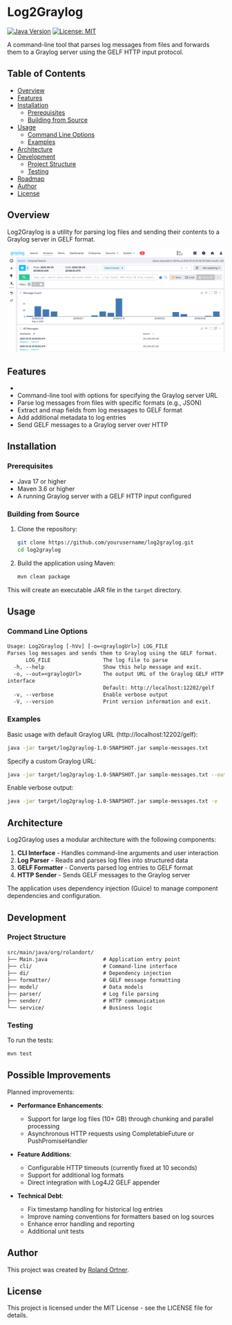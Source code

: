 # Log2Graylog

[![Java Version](https://img.shields.io/badge/Java-17-blue.svg)](https://www.oracle.com/java/technologies/javase/jdk17-archive-downloads.html)
[![License: MIT](https://img.shields.io/badge/License-MIT-yellow.svg)](https://opensource.org/licenses/MIT)

A command-line tool that parses log messages from files and forwards them to a Graylog server using the GELF HTTP input protocol.

## Table of Contents

- [Overview](#overview)
- [Features](#features)
- [Installation](#installation)
  - [Prerequisites](#prerequisites)
  - [Building from Source](#building-from-source)
- [Usage](#usage)
  - [Command Line Options](#command-line-options)
  - [Examples](#examples)
- [Architecture](#architecture)
- [Development](#development)
  - [Project Structure](#project-structure)
  - [Testing](#testing)
- [Roadmap](#roadmap)
- [Author](#author)
- [License](#license)

## Overview

Log2Graylog is a utility for parsing log files and sending their contents to a Graylog server in GELF format. 

![Graylog Screenshot showing log messages processed by Log2Graylog](docs/images/graylog-screenshot.png)

## Features
- 
- Command-line tool with options for specifying the Graylog server URL
- Parse log messages from files with specific formats (e.g., JSON)
- Extract and map fields from log messages to GELF format
- Add additional metadata to log entries
- Send GELF messages to a Graylog server over HTTP

## Installation

### Prerequisites

- Java 17 or higher
- Maven 3.6 or higher
- A running Graylog server with a GELF HTTP input configured

### Building from Source

1. Clone the repository:
   ```bash
   git clone https://github.com/yourusername/log2graylog.git
   cd log2graylog
   ```

2. Build the application using Maven:
   ```bash
   mvn clean package
   ```

This will create an executable JAR file in the `target` directory.

## Usage

### Command Line Options

```
Usage: Log2Graylog [-hVv] [-o=<graylogUrl>] LOG_FILE
Parses log messages and sends them to Graylog using the GELF format.
      LOG_FILE                 The log file to parse
  -h, --help                   Show this help message and exit.
  -o, --out=<graylogUrl>       The output URL of the Graylog GELF HTTP interface
                               Default: http://localhost:12202/gelf
  -v, --verbose                Enable verbose output
  -V, --version                Print version information and exit.
```

### Examples

Basic usage with default Graylog URL (http://localhost:12202/gelf):
```bash
java -jar target/log2graylog-1.0-SNAPSHOT.jar sample-messages.txt
```

Specify a custom Graylog URL:
```bash
java -jar target/log2graylog-1.0-SNAPSHOT.jar sample-messages.txt --out http://graylog-server:12202/gelf
```

Enable verbose output:
```bash
java -jar target/log2graylog-1.0-SNAPSHOT.jar sample-messages.txt -v
```

## Architecture

Log2Graylog uses a modular architecture with the following components:

1. **CLI Interface** - Handles command-line arguments and user interaction
2. **Log Parser** - Reads and parses log files into structured data
3. **GELF Formatter** - Converts parsed log entries to GELF format
4. **HTTP Sender** - Sends GELF messages to the Graylog server

The application uses dependency injection (Guice) to manage component dependencies and configuration.

## Development

### Project Structure

```
src/main/java/org/rolandort/
├── Main.java                  # Application entry point
├── cli/                       # Command-line interface
├── di/                        # Dependency injection
├── formatter/                 # GELF message formatting
├── model/                     # Data models
├── parser/                    # Log file parsing
├── sender/                    # HTTP communication
└── service/                   # Business logic
```

### Testing

To run the tests:
```bash
mvn test
```

## Possible Improvements

Planned improvements:

- **Performance Enhancements**:
  - Support for large log files (10+ GB) through chunking and parallel processing
  - Asynchronous HTTP requests using CompletableFuture or PushPromiseHandler

- **Feature Additions**:
  - Configurable HTTP timeouts (currently fixed at 10 seconds)
  - Support for additional log formats
  - Direct integration with Log4J2 GELF appender

- **Technical Debt**:
  - Fix timestamp handling for historical log entries
  - Improve naming conventions for formatters based on log sources
  - Enhance error handling and reporting
  - Additional unit tests

## Author

This project was created by [Roland Ortner](https://www.linkedin.com/in/roland-ortner/).

## License

This project is licensed under the MIT License - see the LICENSE file for details.

